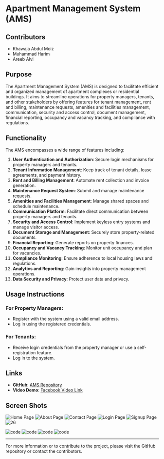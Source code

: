 # Apartment Management System (AMS)

## Contributors
- Khawaja Abdul Moiz
- Muhammad Harim
- Areeb Alvi

## Purpose
The Apartment Management System (AMS) is designed to facilitate efficient and organized management of apartment complexes or residential buildings. It aims to streamline operations for property managers, tenants, and other stakeholders by offering features for tenant management, rent and billing, maintenance requests, amenities and facilities management, communication, security and access control, document management, financial reporting, occupancy and vacancy tracking, and compliance with regulations.

## Functionality
The AMS encompasses a wide range of features including:

1. **User Authentication and Authorization**: Secure login mechanisms for property managers and tenants.
2. **Tenant Information Management**: Keep track of tenant details, lease agreements, and payment history.
3. **Rent and Billing Management**: Automate rent collection and invoice generation.
4. **Maintenance Request System**: Submit and manage maintenance requests.
5. **Amenities and Facilities Management**: Manage shared spaces and schedule maintenance.
6. **Communication Platform**: Facilitate direct communication between property managers and tenants.
7. **Security and Access Control**: Implement keyless entry systems and manage visitor access.
8. **Document Storage and Management**: Securely store property-related documents.
9. **Financial Reporting**: Generate reports on property finances.
10. **Occupancy and Vacancy Tracking**: Monitor unit occupancy and plan for vacancies.
11. **Compliance Monitoring**: Ensure adherence to local housing laws and regulations.
12. **Analytics and Reporting**: Gain insights into property management operations.
13. **Data Security and Privacy**: Protect user data and privacy.

## Usage Instructions
### For Property Managers:
- Register with the system using a valid email address.
- Log in using the registered credentials.

### For Tenants:
- Receive login credentials from the property manager or use a self-registration feature.
- Log in to the system.

## Links
- **GitHub**: [AMS Repository](https://github.com/KhawajaAbdulMoiz/.AMS)
- **Video Demo**: [Facebook Video Link](https://www.facebook.com/share/v/koLkwi4Vv4XqMPot/?mibextid=w8EBqM)

## Screen Shots
![Home Page](https://github.com/KhawajaAbdulMoiz/.AMS/assets/156238498/fe502ffa-c07c-4b05-b74d-b9ad9310a3e4)
![About Page](https://github.com/KhawajaAbdulMoiz/.AMS/assets/156238498/449e2e1f-897d-45e4-925e-40e2aa3e0f54)
![Contact Page](https://github.com/KhawajaAbdulMoiz/.AMS/assets/156238498/29643c6d-3f82-47cf-807a-901a835ead35)
![Login Page](https://github.com/KhawajaAbdulMoiz/.AMS/assets/156238498/b9bc77e4-bd83-465d-97aa-6b90003f9ada)
![Signup Page](https://github.com/KhawajaAbdulMoiz/.AMS/assets/156238498/dc217b1c-b8d5-487f-ac4b-4638d019beb8)
![26](https://github.com/KhawajaAbdulMoiz/.AMS/assets/156238498/11e70ebd-2b63-4a12-861d-b351cebb9a43)

![code](https://github.com/KhawajaAbdulMoiz/.AMS/assets/156238498/294031fc-6e63-48c7-83d3-398e83e0422b)
![code](https://github.com/KhawajaAbdulMoiz/.AMS/assets/156238498/eaa54485-38a8-4da4-8d9b-9a5c46273123)
![code](https://github.com/KhawajaAbdulMoiz/.AMS/assets/156238498/1f6c306d-42eb-4117-b14e-65a82f86d98e)
![code](https://github.com/KhawajaAbdulMoiz/.AMS/assets/156238498/ba40d106-82ac-403b-ae12-f923b1a5c2e7)







---

For more information or to contribute to the project, please visit the GitHub repository or contact the contributors.
